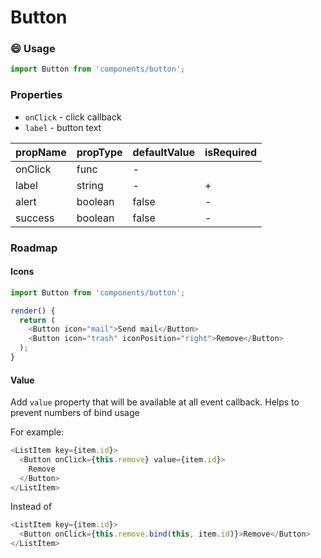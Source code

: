 # Button

### :smile: Usage

```js
import Button from 'components/button';
```

<!-- STORY -->

### Properties

* `onClick` - click callback
* `label` - button text

| propName | propType | defaultValue | isRequired |
| -------- | -------- | ------------ | ---------- |
| onClick  | func     | -            |            |
| label    | string   | -            | +          |
| alert    | boolean  | false        | -          |
| success  | boolean  | false        | -          |

### Roadmap

#### Icons

```js
import Button from 'components/button';

render() {
  return (
    <Button icon="mail">Send mail</Button>
    <Button icon="trash" iconPosition="right">Remove</Button>
  );
}
```

#### Value

Add `value` property that will be available at all event callback. Helps to prevent numbers of bind usage

For example:

```js
<ListItem key={item.id}>
  <Button onClick={this.remove} value={item.id}>
    Remove
  </Button>
</ListItem>
```

Instead of

```js
<ListItem key={item.id}>
  <Button onClick={this.remove.bind(this, item.id)}>Remove</Button>
</ListItem>
```
